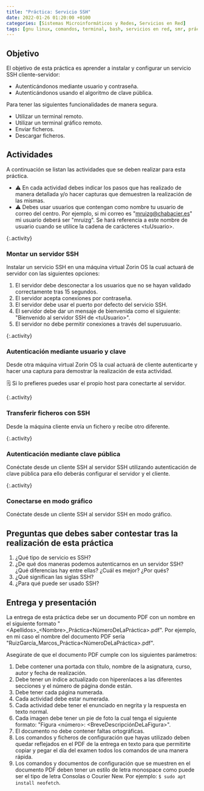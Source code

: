 ```yaml
---
title: "Práctica: Servicio SSH"
date: 2022-01-26 01:20:00 +0100
categories: [Sistemas Microinformáticos y Redes, Servicios en Red]
tags: [gnu linux, comandos, terminal, bash, servicios en red, smr, práctica, ssh]
---
```


## Objetivo

El objetivo de esta práctica es aprender a instalar y configurar un servicio SSH cliente-servidor:

- Autenticándonos mediante usuario y contraseña.
- Autenticándonos usando el algoritmo de clave pública.

Para tener las siguientes funcionalidades de manera segura.

- Utilizar un terminal remoto.
- Utilizar un terminal gráfico remoto.
- Enviar ficheros.
- Descargar ficheros.

## Actividades

A continuación se listan las actividades que se deben realizar para esta práctica. 

- ⚠ En cada actividad debes indicar los pasos que has realizado de manera detallada y/o hacer capturas que demuestren la realización de las mismas.
- ⚠ Debes usar usuarios que contengan como nombre tu usuario de correo del centro. Por ejemplo, si mi correo es "mruizg@chabacier.es" mi usuario deberá ser "mruizg". Se hará referencia a este nombre de usuario cuando se utilice la cadena de carácteres \<tuUsuario\>.

{:.activity}
### Montar un servidor SSH

Instalar un servicio SSH en una máquina virtual Zorin OS la cual actuará de servidor con las siguientes opciones:

1. El servidor debe desconectar a los usuarios que no se hayan validado correctamente tras 15 segundos.
1. El servidor acepta conexiones por contraseña.
1. El servidor debe usar el puerto por defecto del servicio SSH.
1. El servidor debe dar un mensaje de bienvenida como el siguiente: "Bienvenido al servidor SSH de \<tuUsuario\>".
1. El servidor no debe permitir conexiones a través del superusuario.

{:.activity}
### Autenticación mediante usuario y clave

Desde otra máquina virtual Zorin OS la cual actuará de cliente autenticarte y hacer una captura para demostrar la realización de esta actividad.

🗒 Si lo prefieres puedes usar el propio host para conectarte al servidor.

{:.activity}
### Transferir ficheros con SSH

Desde la máquina cliente envía un fichero y recibe otro diferente. 

{:.activity}
### Autenticación mediante clave pública

Conéctate desde un cliente SSH al servidor SSH utilizando autenticación de clave pública para ello deberás configurar el servidor y el cliente.

{:.activity}
### Conectarse en modo gráfico

Conéctate desde un cliente SSH al servidor SSH en modo gráfico.

## Preguntas que debes saber contestar tras la realización de esta práctica

1. ¿Qué tipo de servicio es SSH?
1. ¿De qué dos maneras podemos autenticarnos en un servidor SSH? ¿Qué diferencias hay entre ellas? ¿Cuál es mejor? ¿Por qués?
1. ¿Qué significan las siglas SSH?
1. ¿Para qué puede ser usado SSH?

## Entrega y presentación

La entrega de esta práctica debe ser un documento PDF con un nombre en el siguiente formato "\<Apellidos\>_\<Nombre\>_Práctica\<NúmeroDeLaPráctica\>.pdf". Por ejemplo, en mi caso el nombre del documento PDF sería "RuizGarcía_Marcos_Práctica\<NúmeroDeLaPráctica\>.pdf".

Asegúrate de que el documento PDF cumple con los siguientes parámetros:

1. Debe contener una portada con título, nombre de la asignatura, curso, autor y fecha de realización.
2. Debe tener un índice actualizado con hiperenlaces a las diferentes secciones y el número de página donde están.
3. Debe tener cada página numerada.
4. Cada actividad debe estar numerada. 
5. Cada actividad debe tener el enunciado en negrita y la respuesta en texto normal.
6. Cada imagen debe tener un pie de foto la cual tenga el siguiente formato: "Figura \<número\>: \<BreveDescripciónDeLaFigura\>".
7. El documento no debe contener faltas ortográficas.
8. Los comandos y ficheros de configuración que hayas utilizado deben quedar reflejados en el PDF de la entrega en texto para que permitirte copiar y pegar el día del examen todos los comandos de una manera rápida.
9. Los comandos y documentos de configuración que se muestren en el documento PDF deben tener un estilo de letra monospace como puede ser el tipo de letra Consolas o Courier New. Por ejemplo: `$ sudo apt install neofetch`.
